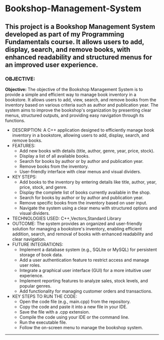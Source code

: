 # Bookshop-Management-System
This project is a Bookshop Management System developed as part of my Programming Fundamentals course. It allows users to add, display, search, and remove books, with enhanced readability and structured menus for an improved user experience.
---
### OBJECTIVE:
**Objective:**
The objective of the Bookshop Management System is to provide a simple and efficient way to manage book inventory in a bookstore. It allows users to add, view, search, and remove books from the inventory based on various criteria such as author and publication year. The system aims to improve the bookshop's organization by presenting clear menus, structured outputs, and providing easy navigation through its functions.
+ DESCRIPTION:
  A C++ application designed to efficiently manage book inventory in a bookstore, allowing users to add, display, search, and remove books.
+ FEATURES:
  - Add new books with details (title, author, genre, year, price, stock).
  - Display a list of all available books.
  - Search for books by author or by author and publication year.
  - Remove books from the inventory.
  - User-friendly interface with clear menus and visual dividers.
+ KEY STEPS:
  - Add books to the inventory by entering details like title, author, year, price, stock, and genre.
  - Display the complete list of books currently available in the shop.
  - Search for books by author or by author and publication year.
  - Remove specific books from the inventory based on user input.
  - Navigate the system using a clear menu with structured options and visual dividers.
+ TECHNOLOGIES USED: C++,Vectors,Standard Library
+ OUTCOME: The system provides an organized and user-friendly solution for managing a bookstore's inventory, enabling efficient addition, search, and removal of books with enhanced readability and clear navigation.
+ FUTURE INTEGRATIONS:
  - Implement a database system (e.g., SQLite or MySQL) for persistent storage of book data.
  - Add a user authentication feature to restrict access and manage user roles.
  - Integrate a graphical user interface (GUI) for a more intuitive user experience.
  - Implement reporting features to analyze sales, stock levels, and popular genres.
  - Add functionality for managing customer orders and transactions.
+ KEY STEPS TO RUN THE CODE:
  - Open the code file (e.g., main.cpp) from the repository.
  - Copy the code and paste it into a new file in your IDE.
  - Save the file with a .cpp extension.
  - Compile the code using your IDE or the command line.
  - Run the executable file.
  - Follow the on-screen menu to manage the bookshop system.
--- ---
